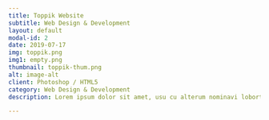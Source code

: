 ```yaml
---
title: Toppik Website
subtitle: Web Design & Development
layout: default
modal-id: 2
date: 2019-07-17
img: toppik.png
img1: empty.png
thumbnail: toppik-thum.png
alt: image-alt
client: Photoshop / HTML5
category: Web Design & Development
description: Lorem ipsum dolor sit amet, usu cu alterum nominavi lobortis. At duo novum diceret. Tantas apeirian vix et, usu sanctus postulant inciderint ut, populo diceret necessitatibus in vim. Cu eum dicam feugiat noluisse.

---
```

